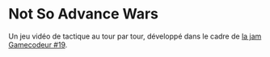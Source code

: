 # Not So Advance Wars

Un jeu vidéo de tactique au tour par tour, développé dans le cadre de [la jam Gamecodeur #19](https://itch.io/jam/gamecodeur-gamejam-19).

